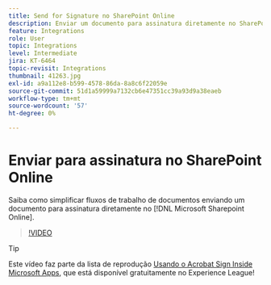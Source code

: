 ```yaml
---
title: Send for Signature no SharePoint Online
description: Enviar um documento para assinatura diretamente no SharePoint Online
feature: Integrations
role: User
topic: Integrations
level: Intermediate
jira: KT-6464
topic-revisit: Integrations
thumbnail: 41263.jpg
exl-id: a9a112e8-b599-4578-86da-8a8c6f22059e
source-git-commit: 51d1a59999a7132cb6e47351cc39a93d9a38eaeb
workflow-type: tm+mt
source-wordcount: '57'
ht-degree: 0%

---
```


# Enviar para assinatura no SharePoint Online

Saiba como simplificar fluxos de trabalho de documentos enviando um documento para assinatura diretamente no [!DNL Microsoft Sharepoint Online].

>[!VIDEO](https://video.tv.adobe.com/v/3414217?quality=12&learn=on&hidetitle=true&captions=por_br)

>[!TIP]
>
>Este vídeo faz parte da lista de reprodução [Usando o Acrobat Sign Inside Microsoft Apps](https://experienceleague.adobe.com/pt-br/playlists/acrobat-sign-integrate-microsoft-apps), que está disponível gratuitamente no Experience League!
